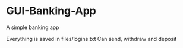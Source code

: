 # GUI-Banking-App

A simple banking app  

Everything is saved in files/logins.txt 
Can send, withdraw and deposit
